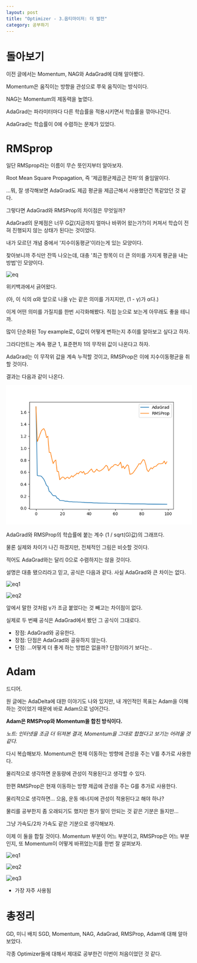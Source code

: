 ```yaml
---
layout: post
title: "Optimizer - 3.옵티마이저: 더 발전"
category: 공부하기
---
```


# 돌아보기

이전 글에서는 Momentum, NAG와 AdaGrad에 대해 알아봤다.

Momentum은 움직이는 방향을 관성으로 쭈욱 움직이는 방식이다.

NAG는 Momentum의 제동력을 높였다.

AdaGrad는 파라미터마다 다른 학습률을 적용시키면서 학습률을 깎아나간다.

AdaGrad는 학습률이 0에 수렴하는 문제가 있었다.

# RMSprop

일단 RMSprop라는 이름이 무슨 뜻인지부터 알아보자.

Root Mean Square Propagation, 즉 '제곱평균제곱근 전파'의 줄임말이다.

...뭐, 잘 생각해보면 AdaGrad도 제곱 평균을 제곱근해서 사용했던건 똑같았던 것 같다.

그렇다면 AdaGrad와 RMSProp의 차이점은 무엇일까?

AdaGrad의 문제점은 너무 G값(지금까지 얼마나 바뀌어 왔는가?)이 커져서 학습이 전혀 진행되지 않는 상태가 된다는 것이었다.

내가 모르던 개념 중에서 '지수이동평균'이라는게 있는 모양이다.

찾아보니까 주식만 잔뜩 나오는데, 대충 '최근 항목이 더 큰 의미를 가지게 평균을 내는 방법'인 모양이다.

![eq](https://wikimedia.org/api/rest_v1/media/math/render/svg/54ece5e7437b18e4955d3e8894426eb819f9eda6)

위키백과에서 긁어왔다.

(아, 이 식의 α와 앞으로 나올 γ는 같은 의미를 가지지만, (1 - γ)가 α다.)

이게 어떤 의미를 가질지를 한번 시각화해봤다. 직접 눈으로 보는게 아무래도 좋을 테니까.

많이 단순화된 Toy example로, G값이 어떻게 변하는지 추이를 알아보고 싶다고 하자.

그라디언트는 계속 평균 1, 표준편차 1의 무작위 값이 나온다고 하자.

AdaGrad는 이 무작위 값을 계속 누적할 것이고, RMSProp은 이에 지수이동평균을 취할 것이다.

결과는 다음과 같이 나온다.

![adagrad-rmsprop](/images/adagrad_rmsprop.png)

AdaGrad와 RMSProp의 학습률에 붙는 계수 (1 / sqrt(G)값)의 그래프다.

물론 실제와 차이가 나긴 하겠지만, 전체적인 그림은 비슷할 것이다.

적어도 AdaGrad와는 달리 0으로 수렴하지는 않을 것이다.

설명은 대충 됐으리라고 믿고, 공식은 다음과 같다. 사실 AdaGrad와 큰 차이는 없다.


![eq1](https://latex.codecogs.com/svg.image?G_%7Bt%7D%20=%20%5Cgamma%20G_%7Bt%20-%201%7D%20&plus;%20(1%20-%20%5Cgamma)%5C%7B%5Cnabla%20Loss(F(X;%20W%7Bt%7D),%20Y)%5C%7D%5E%7B2%7D)

![eq2](https://latex.codecogs.com/svg.image?W_%7Bt&plus;1%7D%20=%20W_%7Bt%7D%20-%20%5Cfrac%7B%5Calpha%7D%7B%5Csqrt%7BG_%7Bt%7D%7D%20&plus;%20%5Cepsilon%7D%20%5Cnabla%20Loss(F(X;%20W_%7Bt%7D),%20Y))

앞에서 말한 것처럼 γ가 조금 붙었다는 것 빼고는 차이점이 없다.

실제로 두 번째 공식은 AdaGrad에서 봤던 그 공식이 그대로다.

- 장점: AdaGrad와 공유한다.
- 장점: 단점은 AdaGrad와 공유하지 않는다.
- 단점: ...어떻게 더 좋게 하는 방법은 없을까? 단점이라기 보다는..

# Adam

드디어.

원 글에는 AdaDelta에 대한 이야기도 나와 있지만, 내 개인적인 목표는 Adam을 이해하는 것이었기 때문에 바로 Adam으로 넘어간다.

**Adam은 RMSProp와 Momentum을 합친 방식이다.**

*노트: 인터넷을 조금 더 뒤져본 결과, Momentum을 그대로 합쳤다고 보기는 어려울 것 같다.*

다시 복습해보자. Momentum은 현재 이동하는 방향에 관성을 주는 V를 추가로 사용한다.

물리적으로 생각하면 운동량에 관성이 적용된다고 생각할 수 있다.

한편 RMSProp은 현재 이동하는 방향 제곱에 관성을 주는 G를 추가로 사용한다.

물리적으로 생각하면... 으음, 운동 에너지에 관성이 적용된다고 해야 하나?

물리를 공부한지 좀 오래되기도 했지만 뭔가 말이 안되는 것 같은 기분은 들지만...

그냥 가속도/2차 가속도 같은 기분으로 생각해보자.

이제 이 둘을 합칠 것이다. Momentum 부분이 어느 부분이고, RMSProp은 어느 부분인지, 또 Momentum이 어떻게 바뀌었는지를 한번 잘 살펴보자.

![eq1](https://latex.codecogs.com/svg.image?m_%7Bt%7D%20=%20%5Cbeta_%7B1%7D%20m_%7Bt%20-%201%7D%20&plus;%20(1%20-%20%5Cbeta_%7B1%7D)%5Cnabla%20Loss(F(X;%20W_%7Bt%7D),%20Y))

![eq2](https://latex.codecogs.com/svg.image?v_%7Bt%7D%20=%20%5Cbeta_%7B2%7D%20v_%7Bt%20-%201%7D%20&plus;%20(1%20-%20%5Cbeta_%7B2%7D)%5C%7B%5Cnabla%20Loss(F(X;%20W_%7Bt%7D),%20Y)%5C%7D%5E%7B2%7D)

![eq3](https://latex.codecogs.com/svg.image?W_%7Bt%20&plus;%201%7D%20=%20W_%7Bt%7D%20-%20m_%7Bt%7D%20%5Cfrac%7B%5Calpha%7D%7B%5Csqrt%20%7Bv_%7Bt%7D%20&plus;%20%5Cepsilon%7D%7D)

- 가장 자주 사용됨

# 총정리

GD, 미니 배치 SGD, Momentum, NAG, AdaGrad, RMSProp, Adam에 대해 알아보았다.

각종 Optimizer들에 대해서 제대로 공부한건 이번이 처음이었던 것 같다.

